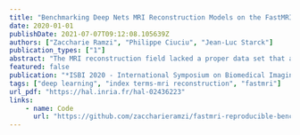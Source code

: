 ```yaml
---
title: "Benchmarking Deep Nets MRI Reconstruction Models on the FastMRI Publicly Available Dataset"
date: 2020-01-01
publishDate: 2021-07-07T09:12:08.105639Z
authors: ["Zaccharie Ramzi", "Philippe Ciuciu", "Jean-Luc Starck"]
publication_types: ["1"]
abstract: "The MRI reconstruction field lacked a proper data set that allowed for reproducible results on real raw data (i.e. complex-valued), especially when it comes to deep learning (DL) methods as this kind of approaches require much more data than classical Compressed Sensing (CS) reconstruction. This lack is now filled by the fastMRI data set, and it is needed to evaluate recent DL models on this benchmark. Besides, these networks are written in different frameworks and repositories (if publicly available), it is therefore needed to have a common tool, publicly available, allowing a reproducible benchmark of the different methods and ease of building new models. We provide such a tool that allows the benchmark of different reconstruction deep learning models."
featured: false
publication: "*ISBI 2020 - International Symposium on Biomedical Imaging*"
tags: ["deep learning", "index terms-mri reconstruction", "fastmri"]
url_pdf: "https://hal.inria.fr/hal-02436223"
links:
    - name: Code
      url: "https://github.com/zaccharieramzi/fastmri-reproducible-benchmark"
---
```


